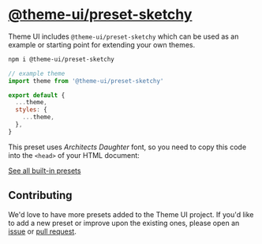 # [@theme-ui/preset-sketchy](https://theme-ui.com/presets/sketchy)

Theme UI includes `@theme-ui/preset-sketchy` which can be used as an example or
starting point for extending your own themes.

```sh
npm i @theme-ui/preset-sketchy
```

```jsx
// example theme
import theme from '@theme-ui/preset-sketchy'

export default {
  ...theme,
  styles: {
    ...theme,
  },
}
```

This preset uses _Architects Daughter_ font, so you need to copy this code into the `<head>` of your HTML document:

<link
  rel="stylesheet"
  href="https://fonts.googleapis.com/css?family=Architects+Daughter"
/>

[See all built-in presets][demo]

## Contributing

We'd love to have more presets added to the Theme UI project.
If you'd like to add a new preset or improve upon the existing ones, please open an [issue][] or [pull request][].

[issue]: https://github.com/system-ui/theme-ui/issues
[pull request]: https://github.com/system-ui/theme-ui/pulls
[demo]: https://theme-ui.com/demo
